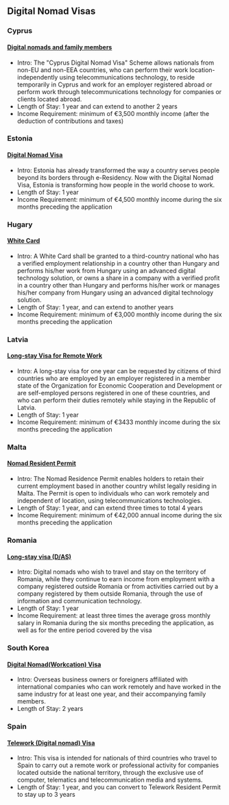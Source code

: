 ## Digital Nomad Visas

### Cyprus

#### [Digital nomads and family members](https://www.moi.gov.cy/moi/CRMD/crmd.nsf/All/BF9908B541BFF7D3C22587EA003CD306)

- Intro: The "Cyprus Digital Nomad Visa" Scheme allows nationals from non-EU and non-EEA countries, who can perform their work location-independently using telecommunications technology, to reside temporarily in Cyprus and work for an employer registered abroad or perform work through telecommunications technology for companies or clients located abroad.
- Length of Stay: 1 year and can extend to another 2 years
- Income Requirement: minimum of €3,500 monthly income (after the deduction of contributions and taxes)

### Estonia

#### [Digital Nomad Visa](https://www.e-resident.gov.ee/nomadvisa/)

- Intro: Estonia has already transformed the way a country serves people beyond its borders through e-⁠Residency. Now with the Digital Nomad Visa, Estonia is transforming how people in the world choose to work.
- Length of Stay: 1 year
- Income Requirement: minimum of €4,500 monthly income during the six months preceding the application

### Hugary

#### [White Card](http://www.bmbah.hu/index.php?option=com_k2&view=item&id=2241)

- Intro: A White Card shall be granted to a third-country national who has a verified employment relationship in a country other than Hungary and performs his/her work from Hungary using an advanced digital technology solution, or owns a share in a company with a verified profit in a country other than Hungary and performs his/her work or manages his/her company from Hungary using an advanced digital technology solution.
- Length of Stay: 1 year, and can extend to another years 
- Income Requirement: minimum of €3,000 monthly income during the six months preceding the application

### Latvia

#### [Long-stay Visa for Remote Work](https://www.pmlp.gov.lv/en/article/obtaining-long-stay-visa-remote-work)

- Intro: A long-stay visa for one year can be requested by citizens of third countries who are employed by an employer registered in a member state of the Organization for Economic Cooperation and Development or are self-employed persons registered in one of these countries, and who can perform their duties remotely while staying in the Republic of Latvia.
- Length of Stay: 1 year
- Income Requirement: minimum of €3433 monthly income during the six months preceding the application

### Malta

#### [Nomad Resident Permit](https://nomad.residencymalta.gov.mt/)

- Intro: The Nomad Residence Permit enables holders to retain their current employment based in another country whilst legally residing in Malta. The Permit is open to individuals who can work remotely and independent of location, using telecommunications technologies.
- Length of Stay: 1 year, and can extend three times to total 4 years 
- Income Requirement: minimum of €42,000 annual income during the six months preceding the application

### Romania

#### [Long-stay visa (D/AS) ](https://www.mae.ro/en/node/2054?page=5)

- Intro: Digital nomads who wish to travel and stay on the territory of Romania, while they continue to earn income from employment with a company registered outside Romania or from activities carried out by a company registered by them outside Romania, through the use of information and communication technology.
- Length of Stay: 1 year 
- Income Requirement: at least three times the average gross monthly salary in Romania during the six months preceding the application, as well as for the entire period covered by the visa

### South Korea

#### [Digital Nomad(Workcation) Visa](https://www.immigration.go.kr/immigration_eng/1832/subview.do?enc=Zm5jdDF8QEB8JTJGYmJzJTJGaW1taWdyYXRpb25fZW5nJTJGMjI5JTJGNTgwMTc5JTJGYXJ0Y2xWaWV3LmRvJTNG)

- Intro: Overseas business owners or foreigners affiliated with international companies who can work remotely and have worked in the same industry for at least one year, and their accompanying family members.
- Length of Stay: 2 years

### Spain

#### [Telework (Digital nomad) Visa](https://www.exteriores.gob.es/Consulados/washington/en/ServiciosConsulares/Paginas/Consular/Telework-visa.aspx)

- Intro: This visa is intended for nationals of third countries who travel to Spain to carry out a remote work or professional activity for companies located outside the national territory, through the exclusive use of computer, telematics and telecommunication media and systems.
- Length of Stay: 1 year, and you can convert to Telework Resident Permit to stay up to 3 years
